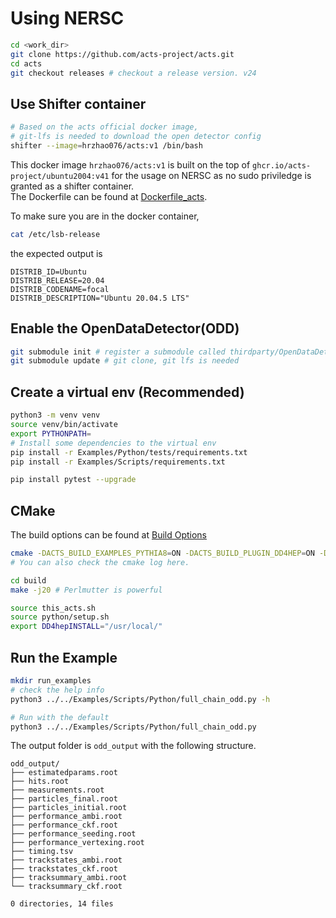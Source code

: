 # Using NERSC

``` bash
cd <work_dir>
git clone https://github.com/acts-project/acts.git
cd acts 
git checkout releases # checkout a release version. v24
```

## Use Shifter container 

``` bash
# Based on the acts official docker image, 
# git-lfs is needed to download the open detector config 
shifter --image=hrzhao076/acts:v1 /bin/bash
```
This docker image `hrzhao076/acts:v1` is built on the top of `ghcr.io/acts-project/ubuntu2004:v41` for the usage on NERSC as no sudo priviledge is granted as a shifter container.   
The Dockerfile can be found at [Dockerfile_acts](./Dockerfile_acts). 

To make sure you are in the docker container, 
``` bash
cat /etc/lsb-release
```

the expected output is 
```
DISTRIB_ID=Ubuntu
DISTRIB_RELEASE=20.04
DISTRIB_CODENAME=focal
DISTRIB_DESCRIPTION="Ubuntu 20.04.5 LTS"
```

## Enable the OpenDataDetector(ODD)

``` bash 
git submodule init # register a submodule called thirdparty/OpenDataDetector 
git submodule update # git clone, git lfs is needed 

```

## Create a virtual env (Recommended)
``` bash 
python3 -m venv venv
source venv/bin/activate
export PYTHONPATH=
# Install some dependencies to the virtual env
pip install -r Examples/Python/tests/requirements.txt
pip install -r Examples/Scripts/requirements.txt

pip install pytest --upgrade
```

## CMake 

The build options can be found at [Build Options](https://acts.readthedocs.io/en/latest/getting_started.html#build-options)
``` bash
cmake -DACTS_BUILD_EXAMPLES_PYTHIA8=ON -DACTS_BUILD_PLUGIN_DD4HEP=ON -DACTS_BUILD_PLUGIN_JSON=ON -DACTS_BUILD_PLUGIN_TGEO=ON -DACTS_BUILD_EXAMPLES=ON -DACTS_BUILD_EXAMPLES_DD4HEP=ON -DACTS_BUILD_EXAMPLES_GEANT4=ON -DACTS_BUILD_INTEGRATIONTESTS=OFF -DACTS_BUILD_UNITTESTS=OFF -DACTS_BUILD_FATRAS_GEANT4=ON -DACTS_BUILD_EXAMPLES_PYTHON_BINDINGS=ON -DACTS_BUILD_ODD=ON -DCMAKE_BUILD_TYPE=Release -DCMAKE_CXX_STANDARD=17 -S . -B build/
# You can also check the cmake log here. 

cd build
make -j20 # Perlmutter is powerful 
```

``` bash
source this_acts.sh
source python/setup.sh
export DD4hepINSTALL="/usr/local/"

```

## Run the Example

``` bash
mkdir run_examples
# check the help info
python3 ../../Examples/Scripts/Python/full_chain_odd.py -h

# Run with the default
python3 ../../Examples/Scripts/Python/full_chain_odd.py 
```

The output folder is `odd_output` with the following structure.  

```
odd_output/
├── estimatedparams.root
├── hits.root
├── measurements.root
├── particles_final.root
├── particles_initial.root
├── performance_ambi.root
├── performance_ckf.root
├── performance_seeding.root
├── performance_vertexing.root
├── timing.tsv
├── trackstates_ambi.root
├── trackstates_ckf.root
├── tracksummary_ambi.root
└── tracksummary_ckf.root

0 directories, 14 files

```